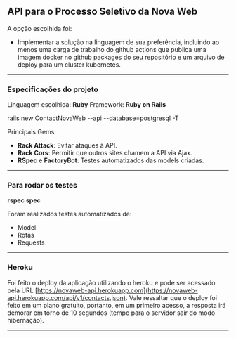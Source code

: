 ## API para o Processo Seletivo da Nova Web

A opção escolhida foi:
- Implementar a solução na linguagem de sua preferência, incluindo ao menos uma carga de trabalho do github actions que publica uma imagem docker no github packages do seu repositório e um arquivo de deploy para um cluster kubernetes.

____
### Especificações do projeto
Linguagem escolhida: **Ruby**
Framework: **Ruby on Rails**

rails new ContactNovaWeb --api --database=postgresql -T

Principais Gems:
- **Rack Attack**: Evitar ataques à API.
- **Rack Cors**: Permitir que outros sites chamem a API via Ajax.
- **RSpec** e **FactoryBot**: Testes automatizados das models criadas.
____    
### Para rodar os testes

**rspec spec**

Foram realizados testes automatizados de:
- Model
- Rotas
- Requests
____  
### Heroku
Foi feito o deploy da aplicação utilizando o heroku e pode ser acessado pela URL [https://novaweb-api.herokuapp.com](https://novaweb-api.herokuapp.com/api/v1/contacts.json).
Vale ressaltar que o deploy foi feito em um plano gratuito, portanto, em um primeiro acesso, a resposta irá demorar em torno de 10 segundos (tempo para o servidor sair do modo hibernação).

____